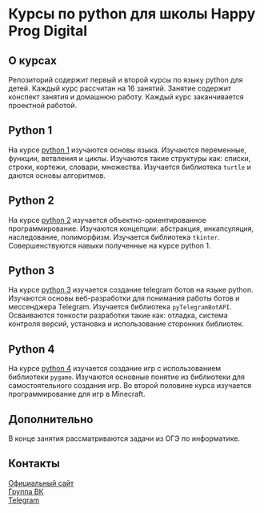 # Курсы по python для школы Happy Prog Digital

## О курсах
Репозиторий содержит первый и второй курсы по языку python для детей. Каждый курс рассчитан на 16 занятий. Занятие
содержит конспект занятия и домашнюю работу. Каждый курс заканчивается проектной работой.

## Python 1

На курсе [python 1](python1) изучаются основы языка. Изучаются переменные, функции, ветвления и циклы. Изучаются такие структуры 
как: списки, строки, кортежи, словари, множества. Изучается библиотека `turtle` и даются основы алгоритмов.

## Python 2

На курсе [python 2](python2) изучается объектно-ориентированное программирование. Изучаются концепции: абстракция, инкапсуляция, 
наследование, полиморфизм. Изучается библиотека `tkinter`. Совершенствуются навыки полученные на курсе python 1.

## Python 3

На курсе [python 3](python3) изучается создание telegram ботов на языке python. Изучаются основы веб-разработки для 
понимания работы ботов и мессенджера Telegram. Изучается библиотека `pyTelegramBotAPI`. Осваиваются тонкости разработки 
такие как: отладка, система контроля версий, установка и использование сторонних библиотек.

## Python 4

На курсе [python 4](python4) изучается создание игр с использованием библиотеки `pygame`. Изучаются основные понятие из 
библиотеки для самостоятельного создания игр. Во второй половине курса изучается программирование для игр в Minecraft.

## Дополнительно

В конце занятия рассматриваются задачи из ОГЭ по информатике.

## Контакты

[Официальный сайт](https://happyprogdigital.ru)  
[Группа ВК](https://vk.com/public214881528)  
[Telegram](https://t.me/digital_odintsovo)  
